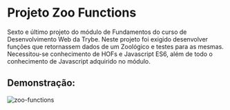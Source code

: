 # Projeto Zoo Functions #

Sexto e último projeto do módulo de Fundamentos do curso de Desenvolvimento Web da Trybe. Neste projeto foi exigido desenvolver funções que retornassem dados de um Zoológico e testes para as mesmas. Necessitou-se conhecimento de HOFs e Javascript ES6, além de todo o conhecimento de Javascript adquirido no módulo.

## Demonstração: ##

![zoo-functions](https://user-images.githubusercontent.com/110852595/212326757-0b2de195-d2ea-49a8-a80d-20606d249a96.png)


<!-- Olá, Tryber!
Esse é apenas um arquivo inicial para o README do seu projeto no qual você pode customizar e reutilizar todas as vezes que for executar o trybe-publisher.

Para deixá-lo com a sua cara, basta alterar o seguinte arquivo da sua máquina: ~/.student-repo-publisher/custom/_NEW_README.md

É essencial que você preencha esse documento por conta própria, ok?
Não deixe de usar nossas dicas de escrita de README de projetos, e deixe sua criatividade brilhar!
:warning: IMPORTANTE: você precisa deixar nítido:
- quais arquivos/pastas foram desenvolvidos por você; 
- quais arquivos/pastas foram desenvolvidos por outra pessoa estudante;
- quais arquivos/pastas foram desenvolvidos pela Trybe.
-->
